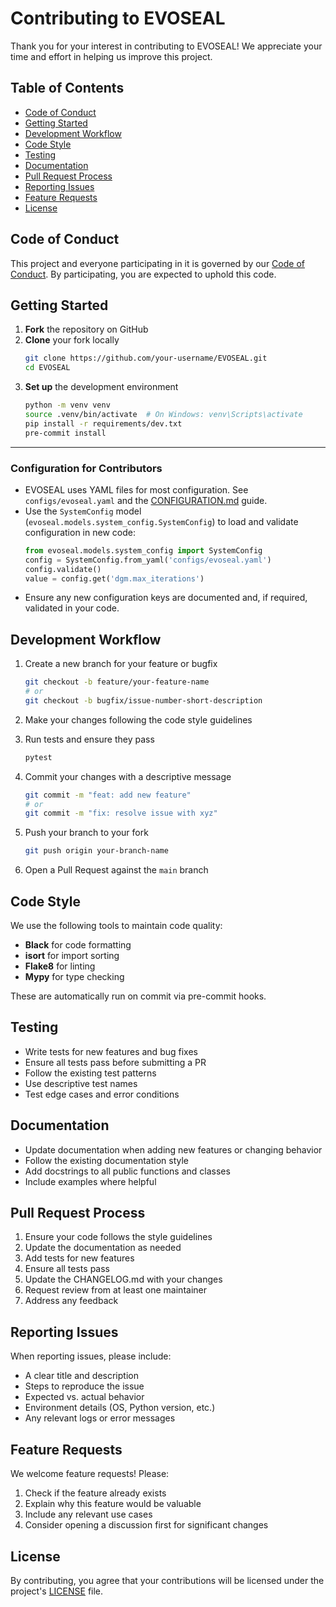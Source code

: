 # Contributing to EVOSEAL

Thank you for your interest in contributing to EVOSEAL! We appreciate your time and effort in helping us improve this project.

## Table of Contents

- [Code of Conduct](#code-of-conduct)
- [Getting Started](#getting-started)
- [Development Workflow](#development-workflow)
- [Code Style](#code-style)
- [Testing](#testing)
- [Documentation](#documentation)
- [Pull Request Process](#pull-request-process)
- [Reporting Issues](#reporting-issues)
- [Feature Requests](#feature-requests)
- [License](#license)

## Code of Conduct

This project and everyone participating in it is governed by our [Code of Conduct](CODE_OF_CONDUCT.md). By participating, you are expected to uphold this code.

## Getting Started

1. **Fork** the repository on GitHub
2. **Clone** your fork locally
   ```bash
   git clone https://github.com/your-username/EVOSEAL.git
   cd EVOSEAL
   ```
3. **Set up** the development environment
   ```bash
   python -m venv venv
   source .venv/bin/activate  # On Windows: venv\Scripts\activate
   pip install -r requirements/dev.txt
   pre-commit install
   ```

---

### Configuration for Contributors

- EVOSEAL uses YAML files for most configuration. See `configs/evoseal.yaml` and the [CONFIGURATION.md](CONFIGURATION.md) guide.
- Use the `SystemConfig` model (`evoseal.models.system_config.SystemConfig`) to load and validate configuration in new code:
  ```python
  from evoseal.models.system_config import SystemConfig
  config = SystemConfig.from_yaml('configs/evoseal.yaml')
  config.validate()
  value = config.get('dgm.max_iterations')
  ```
- Ensure any new configuration keys are documented and, if required, validated in your code.

## Development Workflow

1. Create a new branch for your feature or bugfix
   ```bash
   git checkout -b feature/your-feature-name
   # or
   git checkout -b bugfix/issue-number-short-description
   ```

2. Make your changes following the code style guidelines

3. Run tests and ensure they pass
   ```bash
   pytest
   ```

4. Commit your changes with a descriptive message
   ```bash
   git commit -m "feat: add new feature"
   # or
   git commit -m "fix: resolve issue with xyz"
   ```

5. Push your branch to your fork
   ```bash
   git push origin your-branch-name
   ```

6. Open a Pull Request against the `main` branch

## Code Style

We use the following tools to maintain code quality:

- **Black** for code formatting
- **isort** for import sorting
- **Flake8** for linting
- **Mypy** for type checking

These are automatically run on commit via pre-commit hooks.

## Testing

- Write tests for new features and bug fixes
- Ensure all tests pass before submitting a PR
- Follow the existing test patterns
- Use descriptive test names
- Test edge cases and error conditions

## Documentation

- Update documentation when adding new features or changing behavior
- Follow the existing documentation style
- Add docstrings to all public functions and classes
- Include examples where helpful

## Pull Request Process

1. Ensure your code follows the style guidelines
2. Update the documentation as needed
3. Add tests for new features
4. Ensure all tests pass
5. Update the CHANGELOG.md with your changes
6. Request review from at least one maintainer
7. Address any feedback

## Reporting Issues

When reporting issues, please include:

- A clear title and description
- Steps to reproduce the issue
- Expected vs. actual behavior
- Environment details (OS, Python version, etc.)
- Any relevant logs or error messages

## Feature Requests

We welcome feature requests! Please:

1. Check if the feature already exists
2. Explain why this feature would be valuable
3. Include any relevant use cases
4. Consider opening a discussion first for significant changes

## License

By contributing, you agree that your contributions will be licensed under the project's [LICENSE](LICENSE) file.
